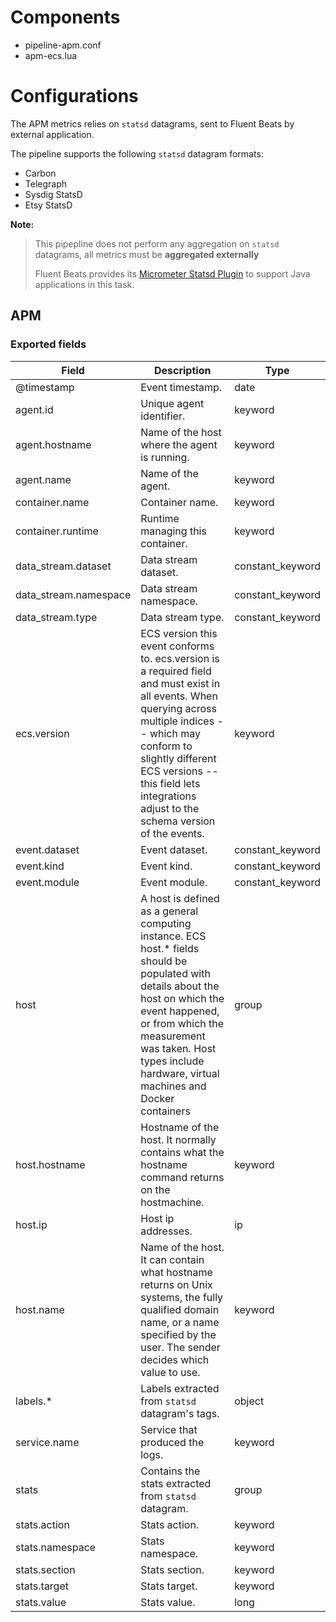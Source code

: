 # Components

- pipeline-apm.conf
- apm-ecs.lua

# Configurations

The APM metrics relies on `statsd` datagrams, sent to Fluent Beats by external application.

The pipeline supports the following `statsd` datagram formats:

- Carbon
- Telegraph
- Sysdig StatsD
- Etsy StatsD

**Note:**
> This pipepline does not perform any aggregation on `statsd` datagrams, all metrics must be **aggregated externally**
>
> Fluent Beats provides its [Micrometer Statsd Plugin]() to support Java applications in this task.

## APM

### Exported fields

 Field                           | Description                                                                                    | Type
---------------------------------|------------------------------------------------------------------------------------------------|------------------
 @timestamp                      | Event timestamp.                                                                               | date
 agent.id                        | Unique agent identifier.                                                                       | keyword
 agent.hostname                  | Name of the host where the agent is running.                                                   | keyword
 agent.name                      | Name of the agent.                                                                             | keyword
 container.name                  | Container name.                                                                                | keyword
 container.runtime               | Runtime managing this container.                                                               | keyword
 data_stream.dataset             | Data stream dataset.                                                                           | constant_keyword
 data_stream.namespace           | Data stream namespace.                                                                         | constant_keyword
 data_stream.type                | Data stream type.                                                                              | constant_keyword
 ecs.version                     | ECS version this event conforms to. ecs.version is a required field and must exist in all events. When querying across multiple indices -- which may conform to slightly different ECS versions -- this field lets integrations adjust to the schema version of the events.           | keyword
 event.dataset                   | Event dataset.                                                                                 | constant_keyword
 event.kind                      | Event kind.                                                                                    | constant_keyword
 event.module                    | Event module.                                                                                  | constant_keyword
 host                            | A host is defined as a general computing instance. ECS host.* fields should be populated with details about the host on which the event happened, or from which the measurement was taken. Host types include hardware, virtual machines and Docker containers                             | group
 host.hostname                   | Hostname of the host. It normally contains what the hostname command returns on the hostmachine.                                                                                                                     | keyword
 host.ip                         | Host ip addresses.                                                                             | ip
 host.name                       | Name of the host. It can contain what hostname returns on Unix systems, the fully qualified domain name, or a name specified by the user. The sender decides which value to use.                                                                                                      | keyword
 labels.*                        | Labels extracted from `statsd` datagram's tags.                                                | object
 service.name                    | Service that produced the logs.                                                                | keyword
 stats                           | Contains the stats extracted from `statsd` datagram.                                           | group
 stats.action                    | Stats action.                                                                                  | keyword
 stats.namespace                 | Stats namespace.                                                                               | keyword
 stats.section                   | Stats section.                                                                                 | keyword
 stats.target                    | Stats target.                                                                                  | keyword
 stats.value                     | Stats value.                                                                                   | long
